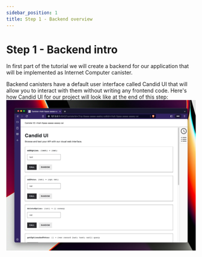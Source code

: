 ```yaml
---
sidebar_position: 1
title: Step 1 - Backend overview
---
```


# Step 1 - Backend intro

In first part of the tutorial we will create a backend for our application that will be implemented as Internet Computer
canister.

Backend canisters have a default user interface called Candid UI that will allow you to interact with them without
writing any frontend code. Here's how Candid UI for our project will look like at the end of this step:
![Candid UI screenshot (final)](./_attachments/poll_app_candid_ui.webp)


